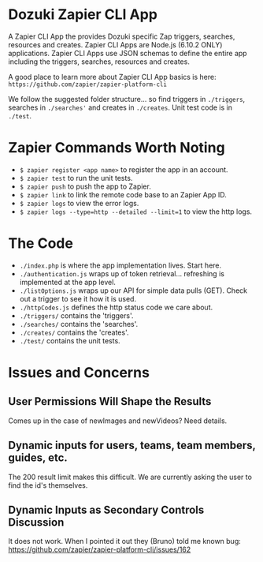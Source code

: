 # Dozuki Zapier CLI App #

A Zapier CLI App the provides Dozuki specific Zap triggers, searches, resources and creates.
Zapier CLI Apps are Node.js (6.10.2 ONLY) applications.
Zapier CLI Apps use JSON schemas to define the entire app including the triggers, searches, resources and creates.

A good place to learn more about Zapier CLI App basics is here: `https://github.com/zapier/zapier-platform-cli`

We follow the suggested folder structure... so find triggers in `./triggers`, searches in `./searches'` and creates in `./creates`.
Unit test code is in `./test`.

# Zapier Commands Worth Noting #

 - `$ zapier register <app name>` to register the app in an account.
 - `$ zapier test` to run the unit tests.
 - `$ zapier push` to push the app to Zapier.
 - `$ zapier link` to link the remote code base to an Zapier App ID.
 - `$ zapier logs` to view the error logs.
 - `$ zapier logs --type=http --detailed --limit=1` to view the http logs.

# The Code #

 - `./index.php` is where the app implementation lives.  Start here.
 - `./authentication.js` wraps up of token retrieval... refreshing is implemented at the app level.
 - `./listOptions.js` wraps up our API for simple data pulls (GET). Check out a trigger to see it how it is used.
 - `./httpCodes.js` defines the http status code we care about.
 - `./triggers/` contains the 'triggers'.
 - `./searches/` contains the 'searches'.
 - `./creates/` contains the 'creates'.
 - `./test/` contains the unit tests.
 
# Issues and Concerns 

## User Permissions Will Shape the Results ##
Comes up in the case of newImages and newVideos?  Need details.
 
## Dynamic inputs for users, teams, team members, guides, etc. ##
The 200 result limit makes this difficult.  We are currently asking the user to
find the id's themselves.

## Dynamic Inputs as Secondary Controls Discussion ##
It does not work.
When I pointed it out they (Bruno) told me known bug:  https://github.com/zapier/zapier-platform-cli/issues/162
